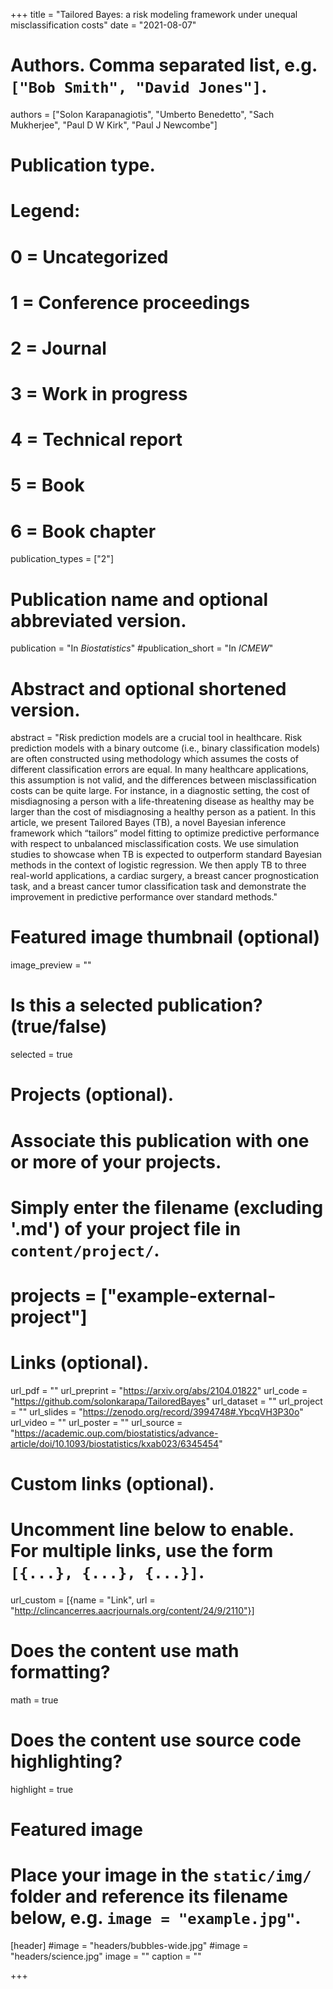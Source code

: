 +++
title = "Tailored Bayes: a risk modeling framework under unequal misclassification costs"
date = "2021-08-07"

# Authors. Comma separated list, e.g. `["Bob Smith", "David Jones"]`.
authors = ["Solon Karapanagiotis", "Umberto Benedetto", "Sach Mukherjee", "Paul D W Kirk", "Paul J Newcombe"]

# Publication type.
# Legend:
# 0 = Uncategorized
# 1 = Conference proceedings
# 2 = Journal
# 3 = Work in progress
# 4 = Technical report
# 5 = Book
# 6 = Book chapter
publication_types = ["2"]

# Publication name and optional abbreviated version.
publication = "In *Biostatistics*"
#publication_short = "In *ICMEW*"

# Abstract and optional shortened version.
abstract = "Risk prediction models are a crucial tool in healthcare. Risk prediction models with a binary outcome (i.e., binary classification models) are often constructed using methodology which assumes the costs of different classification errors are equal. In many healthcare applications, this assumption is not valid, and the differences between misclassification costs can be quite large. For instance, in a diagnostic setting, the cost of misdiagnosing a person with a life-threatening disease as healthy may be larger than the cost of misdiagnosing a healthy person as a patient. In this article, we present Tailored Bayes (TB), a novel Bayesian inference framework which “tailors” model fitting to optimize predictive performance with respect to unbalanced misclassification costs. We use simulation studies to showcase when TB is expected to outperform standard Bayesian methods in the context of logistic regression. We then apply TB to three real-world applications, a cardiac surgery, a breast cancer prognostication task, and a breast cancer tumor classification task and demonstrate the improvement in predictive performance over standard methods."

# Featured image thumbnail (optional)
image_preview = ""

# Is this a selected publication? (true/false)
selected = true

# Projects (optional).
#   Associate this publication with one or more of your projects.
#   Simply enter the filename (excluding '.md') of your project file in `content/project/`.
# projects = ["example-external-project"]

# Links (optional).
url_pdf = ""
url_preprint = "https://arxiv.org/abs/2104.01822"
url_code = "https://github.com/solonkarapa/TailoredBayes"
url_dataset = ""
url_project = ""
url_slides = "https://zenodo.org/record/3994748#.YbcqVH3P30o"
url_video = ""
url_poster = ""
url_source = "https://academic.oup.com/biostatistics/advance-article/doi/10.1093/biostatistics/kxab023/6345454"

# Custom links (optional).
#   Uncomment line below to enable. For multiple links, use the form `[{...}, {...}, {...}]`.
url_custom = [{name = "Link", url = "http://clincancerres.aacrjournals.org/content/24/9/2110"}]

# Does the content use math formatting?
math = true

# Does the content use source code highlighting?
highlight = true

# Featured image
# Place your image in the `static/img/` folder and reference its filename below, e.g. `image = "example.jpg"`.
[header]
#image = "headers/bubbles-wide.jpg"
#image = "headers/science.jpg"
image = ""
caption = ""

+++

